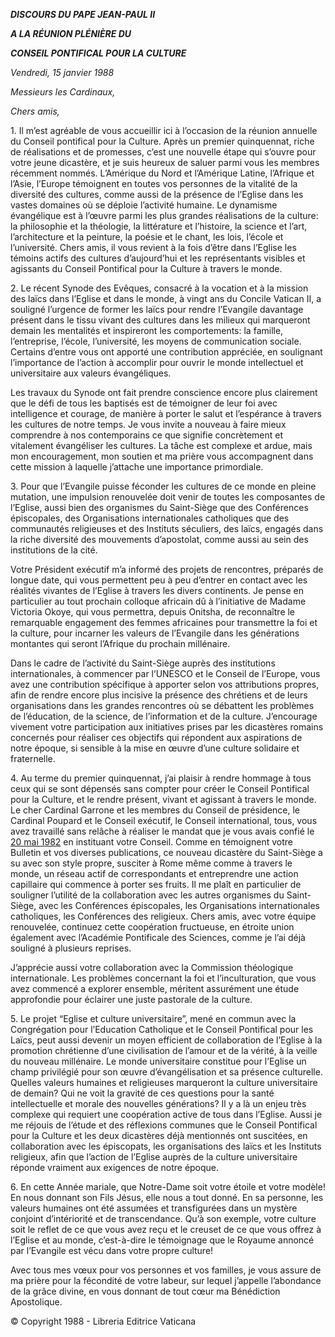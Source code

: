 ***DISCOURS DU PAPE JEAN-PAUL II***

***A LA RÉUNION PLÉNIÈRE DU***

***CONSEIL PONTIFICAL POUR LA CULTURE***

*Vendredi, 15 janvier 1988*

*Messieurs les Cardinaux,*

*Chers amis,*

1\. Il m’est agréable de vous accueillir ici à l’occasion de la réunion annuelle du Conseil pontifical pour la Culture. Après un premier quinquennat, riche de réalisations et de promesses, c’est une nouvelle étape qui s’ouvre pour votre jeune dicastère, et je suis heureux de saluer parmi vous les membres récemment nommés. L’Amérique du Nord et l’Amérique Latine, l’Afrique et l’Asie, l’Europe témoignent en toutes vos personnes de la vitalité de la diversité des cultures, comme aussi de la présence de l’Eglise dans les vastes domaines où se déploie l’activité humaine. Le dynamisme évangélique est à l’œuvre parmi les plus grandes réalisations de la culture: la philosophie et la théologie, la littérature et l’histoire, la science et l’art, l’architecture et la peinture, la poésie et le chant, les lois, l’école et l’université. Chers amis, il vous revient à la fois d’être dans l’Eglise les témoins actifs des cultures d’aujourd’hui et les représentants visibles et agissants du Conseil Pontifical pour la Culture à travers le monde.

2\. Le récent Synode des Evêques, consacré à la vocation et à la mission des laïcs dans l’Eglise et dans le monde, à vingt ans du Concile Vatican II, a souligné l’urgence de former les laïcs pour rendre l’Evangile davantage présent dans le tissu vivant des cultures dans les milieux qui marqueront demain les mentalités et inspireront les comportements: la famille, l’entreprise, l’école, l’université, les moyens de communication sociale. Certains d’entre vous ont apporté une contribution appréciée, en soulignant l’importance de l’action à accomplir pour ouvrir le monde intellectuel et universitaire aux valeurs évangéliques.

Les travaux du Synode ont fait prendre conscience encore plus clairement que le défi de tous les baptisés est de témoigner de leur foi avec intelligence et courage, de manière à porter le salut et l’espérance à travers les cultures de notre temps. Je vous invite a nouveau à faire mieux comprendre à nos contemporains ce que signifie concrètement et vitalement évangéliser les cultures. La tâche est complexe et ardue, mais mon encouragement, mon soutien et ma prière vous accompagnent dans cette mission à laquelle j’attache une importance primordiale.

3\. Pour que l’Evangile puisse féconder les cultures de ce monde en pleine mutation, une impulsion renouvelée doit venir de toutes les composantes de l’Eglise, aussi bien des organismes du Saint-Siège que des Conférences épiscopales, des Organisations internationales catholiques que des communautés religieuses et des Instituts séculiers, des laïcs, engagés dans la riche diversité des mouvements d’apostolat, comme aussi au sein des institutions de la cité.

Votre Président exécutif m’a informé des projets de rencontres, préparés de longue date, qui vous permettent peu à peu d’entrer en contact avec les réalités vivantes de l’Eglise à travers les divers continents. Je pense en particulier au tout prochain colloque africain dû à l’initiative de Madame Victoria Okoye, qui vous permettra, depuis Onitsha, de reconnaître le remarquable engagement des femmes africaines pour transmettre la foi et la culture, pour incarner les valeurs de l’Evangile dans les générations montantes qui seront l’Afrique du prochain millénaire.

Dans le cadre de l’activité du Saint-Siège auprès des institutions internationales, à commencer par l’UNESCO et le Conseil de l’Europe, vous avez une contribution spécifique à apporter selon vos attributions propres, afin de rendre encore plus incisive la présence des chrétiens et de leurs organisations dans les grandes rencontres où se débattent les problèmes de l’éducation, de la science, de l’information et de la culture. J’encourage vivement votre participation aux initiatives prises par les dicastères romains concernés pour réaliser ces objectifs qui répondent aux aspirations de notre époque, si sensible à la mise en œuvre d’une culture solidaire et fraternelle.

4\. Au terme du premier quinquennat, j’ai plaisir à rendre hommage à tous ceux qui se sont dépensés sans compter pour créer le Conseil Pontifical pour la Culture, et le rendre présent, vivant et agissant à travers le monde. Le cher Cardinal Garrone et les membres du Conseil de présidence, le Cardinal Poupard et le Conseil exécutif, le Conseil international, tous, vous avez travaillé sans relâche à réaliser le mandat que je vous avais confié le [20 mai 1982](http://www.vatican.va/holy_father/john_paul_ii/letters/documents/hf_jp-ii_let_20051982_foundation-letter_fr.html) en instituant votre Conseil. Comme en témoignent votre Bulletin et vos diverses publications, ce nouveau dicastère du Saint-Siège a su avec son style propre, susciter à Rome même comme à travers le monde, un réseau actif de correspondants et entreprendre une action capillaire qui commence à porter ses fruits. Il me plaît en particulier de souligner l’utilité de la collaboration avec les autres organismes du Saint-Siège, avec les Conférences épiscopales, les Organisations internationales catholiques, les Conférences des religieux. Chers amis, avec votre équipe renouvelée, continuez cette coopération fructueuse, en étroite union également avec l’Académie Pontificale des Sciences, comme je l’ai déjà souligné à plusieurs reprises.

J’apprécie aussi votre collaboration avec la Commission théologique internationale. Les problèmes concernant la foi et l’inculturation, que vous avez commencé a explorer ensemble, méritent assurément une étude approfondie pour éclairer une juste pastorale de la culture.

5\. Le projet “Eglise et culture universitaire”, mené en commun avec la Congrégation pour l’Education Catholique et le Conseil Pontifical pour les Laïcs, peut aussi devenir un moyen efficient de collaboration de l’Eglise à la promotion chrétienne d’une civilisation de l’amour et de la vérité, à la veille du nouveau millénaire. Le monde universitaire constitue pour l’Eglise un champ privilégié pour son œuvre d’évangélisation et sa présence culturelle. Quelles valeurs humaines et religieuses marqueront la culture universitaire de demain? Qui ne voit la gravité de ces questions pour la santé intellectuelle et morale des nouvelles générations? Il y a là un enjeu très complexe qui requiert une coopération active de tous dans l’Eglise. Aussi je me réjouis de l’étude et des réflexions communes que le Conseil Pontifical pour la Culture et les deux dicastères déjà mentionnés ont suscitées, en collaboration avec les épiscopats, les organisations des laïcs et les Instituts religieux, afin que l’action de l’Eglise auprès de la culture universitaire réponde vraiment aux exigences de notre époque.

6\. En cette Année mariale, que Notre-Dame soit votre étoile et votre modèle! En nous donnant son Fils Jésus, elle nous a tout donné. En sa personne, les valeurs humaines ont été assumées et transfigurées dans un mystère conjoint d’intériorité et de transcendance. Qu’à son exemple, votre culture soit le reflet de ce que vous avez reçu et le creuset de ce que vous offrez à l’Eglise et au monde, c’est-à-dire le témoignage que le Royaume annoncé par l’Evangile est vécu dans votre propre culture!

Avec tous mes vœux pour vos personnes et vos familles, je vous assure de ma prière pour la fécondité de votre labeur, sur lequel j’appelle l’abondance de la grâce divine, en vous donnant de tout cœur ma Bénédiction Apostolique.

© Copyright 1988 - Libreria Editrice Vaticana